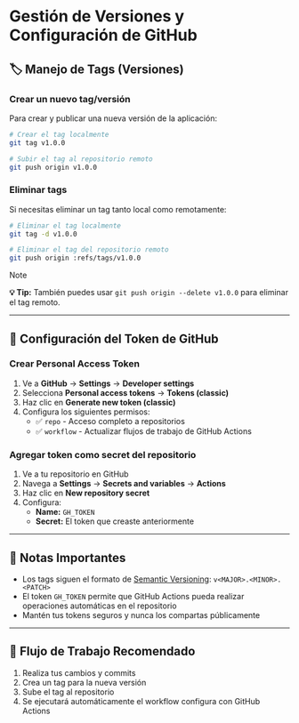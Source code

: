 # Gestión de Versiones y Configuración de GitHub

## 🏷️ Manejo de Tags (Versiones)

### Crear un nuevo tag/versión

Para crear y publicar una nueva versión de la aplicación:

```bash
# Crear el tag localmente
git tag v1.0.0

# Subir el tag al repositorio remoto
git push origin v1.0.0
```

### Eliminar tags

Si necesitas eliminar un tag tanto local como remotamente:

```bash
# Eliminar el tag localmente
git tag -d v1.0.0

# Eliminar el tag del repositorio remoto
git push origin :refs/tags/v1.0.0
```
> [!NOTE]
> **💡 Tip:** También puedes usar `git push origin --delete v1.0.0` para eliminar el tag remoto.

---

## 🔐 Configuración del Token de GitHub

### Crear Personal Access Token

1. Ve a **GitHub** → **Settings** → **Developer settings**
2. Selecciona **Personal access tokens** → **Tokens (classic)**
3. Haz clic en **Generate new token (classic)**
4. Configura los siguientes permisos:
   - ✅ `repo` - Acceso completo a repositorios
   - ✅ `workflow` - Actualizar flujos de trabajo de GitHub Actions

### Agregar token como secret del repositorio

1. Ve a tu repositorio en GitHub
2. Navega a **Settings** → **Secrets and variables** → **Actions**
3. Haz clic en **New repository secret**
4. Configura:
   - **Name:** `GH_TOKEN`
   - **Secret:** El token que creaste anteriormente

---

## 📝 Notas Importantes

- Los tags siguen el formato de [Semantic Versioning](https://semver.org/): `v<MAJOR>.<MINOR>.<PATCH>`
- El token `GH_TOKEN` permite que GitHub Actions pueda realizar operaciones automáticas en el repositorio
- Mantén tus tokens seguros y nunca los compartas públicamente

---

## 🚀 Flujo de Trabajo Recomendado

1. Realiza tus cambios y commits
2. Crea un tag para la nueva versión
3. Sube el tag al repositorio
4. Se ejecutará automáticamente el workflow configura con GitHub Actions